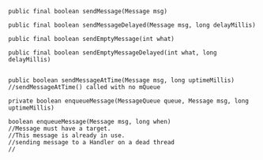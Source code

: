 ```
public final boolean sendMessage(Message msg)
```

```
public final boolean sendMessageDelayed(Message msg, long delayMillis)
```

```
public final boolean sendEmptyMessage(int what)
```
```
public final boolean sendEmptyMessageDelayed(int what, long delayMillis)
```

``` public final boolean sendMessageDelayed(Message msg, long delayMillis)
```

```
public boolean sendMessageAtTime(Message msg, long uptimeMillis)
//sendMessageAtTime() called with no mQueue
```

```
private boolean enqueueMessage(MessageQueue queue, Message msg, long uptimeMillis)
```

```
boolean enqueueMessage(Message msg, long when)
//Message must have a target.
//This message is already in use.
//sending message to a Handler on a dead thread
//
```

